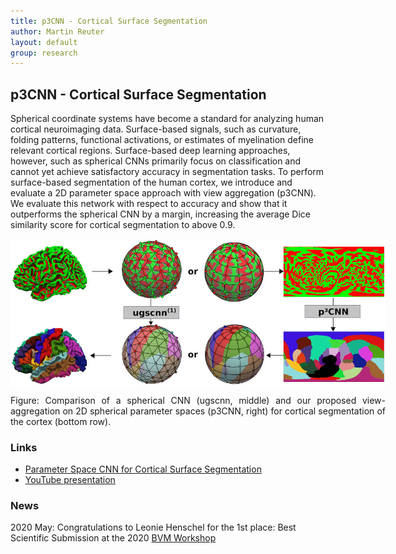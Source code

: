 ```yaml
---
title: p3CNN - Cortical Surface Segmentation
author: Martin Reuter
layout: default
group: research
---
```


## p3CNN - Cortical Surface Segmentation

Spherical coordinate systems have become a standard for analyzing human cortical neuroimaging data.
Surface-based signals, such as curvature, folding patterns, functional activations, or estimates of
myelination define relevant cortical regions. Surface-based deep learning approaches, however, such
as spherical CNNs primarily focus on classification and cannot yet achieve satisfactory accuracy in
segmentation tasks. To perform surface-based segmentation of the human cortex, we introduce and
evaluate a 2D parameter space approach with view aggregation (p3CNN). We evaluate this network with
respect to accuracy and show that it outperforms the spherical CNN by a margin, increasing the
average Dice similarity score for cortical segmentation to above 0.9.

<img src="/static/img/research/spherical/segmentation_bvm.jpg" class="responsive" alt="Spherical-Segmentation" style="
	display: block;
	margin-left: auto;
	margin-right: auto;
  width: auto;
  max-width: 600px;
  height: auto;
">
<div  style="text-align: justify; width:600px; margin:0 auto;">
Figure: Comparison of a spherical CNN (ugscnn, middle) and our proposed view-aggregation on 2D spherical parameter
spaces (p3CNN, right) for cortical segmentation of the cortex (bottom row).
</div>


### Links

- [Parameter Space CNN for Cortical Surface Segmentation](https://link.springer.com/chapter/10.1007/978-3-658-29267-6_49)
- [YouTube presentation](https://www.youtube.com/watch?v=2KHYIrL7Lyo) 


### News

2020 May: Congratulations to Leonie Henschel for the 1st place: Best Scientific Submission at the 
2020 [BVM Workshop](https://www.bvm-workshop.org/)



